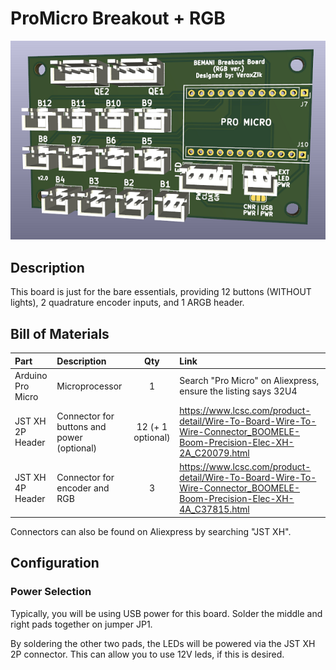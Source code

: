 # ProMicro Breakout + RGB

![ProMicro Breakout + RGB Board Image](../Preview-Images/ProMicro-Breakout%20%2B%20RGB.png)

## Description

This board is just for the bare essentials, providing 12 buttons (WITHOUT lights), 2 quadrature encoder inputs, and 1 ARGB header.

## Bill of Materials

| Part | Description | Qty | Link |
|:---|:---|:---:|:---|
| Arduino Pro Micro | Microprocessor | 1 | Search "Pro Micro" on Aliexpress, ensure the listing says 32U4 |
| JST XH 2P Header | Connector for buttons and power (optional) | 12 (+ 1 optional) | https://www.lcsc.com/product-detail/Wire-To-Board-Wire-To-Wire-Connector_BOOMELE-Boom-Precision-Elec-XH-2A_C20079.html |
| JST XH 4P Header | Connector for encoder and RGB | 3 | https://www.lcsc.com/product-detail/Wire-To-Board-Wire-To-Wire-Connector_BOOMELE-Boom-Precision-Elec-XH-4A_C37815.html |

Connectors can also be found on Aliexpress by searching "JST XH".

## Configuration

### Power Selection

Typically, you will be using USB power for this board. Solder the middle and right pads together on jumper JP1.

By soldering the other two pads, the LEDs will be powered via the JST XH 2P connector. This can allow you to use 12V leds, if this is desired.